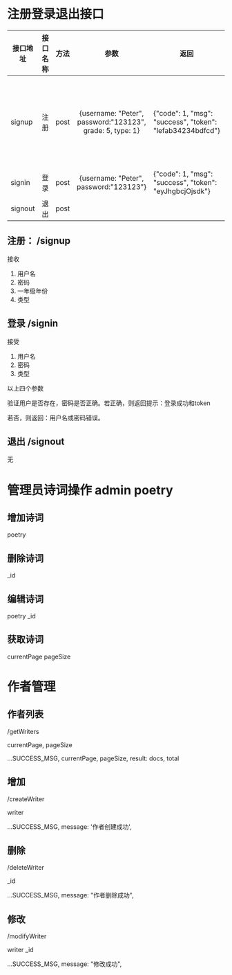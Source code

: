 

# 注册登录退出接口

| 接口地址 | 接口名称 | 方法 |                           参数                            | 返回                                                      | 备注                                |
| -------- | -------- | ---- | :-------------------------------------------------------: | --------------------------------------------------------- | ----------------------------------- |
| signup   | 注册     | post | {username: "Peter", password:"123123", grade: 5, type: 1} | {"code": 1, "msg": "success", "token": "lefab34234bdfcd"} | type 为0表示管理员、type为1表示学生 |
| signin   | 登录     | post |          {username: "Peter", password:"123123"}           | {"code": 1, "msg": "success", "token": "eyJhgbcjOjsdk"}   |                                     |
| signout  | 退出     | post |                                                           |                                                           |                                     |



##  注册： /signup

接收
1. 用户名
2. 密码
3. 一年级年份
4. 类型



## 登录  /signin
接受
1. 用户名
2. 密码
3. 类型

以上四个参数

验证用户是否存在，密码是否正确。若正确，则返回提示：登录成功和token 

若否，则返回：用户名或密码错误。

## 退出  /signout
无


# 管理员诗词操作 admin poetry

## 增加诗词
poetry


## 删除诗词
_id


## 编辑诗词
poetry
    _id


## 获取诗词
currentPage
pageSize


# 作者管理


## 作者列表
/getWriters

currentPage, pageSize

...SUCCESS_MSG,
currentPage,
pageSize,
result: docs,
total
## 增加 
/createWriter

writer

...SUCCESS_MSG,
message: '作者创建成功',



## 删除
/deleteWriter

_id

...SUCCESS_MSG,
message: "作者删除成功",

## 修改
/modifyWriter

writer
    _id

...SUCCESS_MSG,
message: "修改成功",
